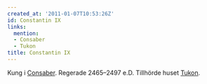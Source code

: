 ```yaml
---
created_at: '2011-01-07T10:53:26Z'
id: Constantin IX
links:
  mention:
  - Consaber
  - Tukon
title: Constantin IX
---
```


Kung i [Consaber]. Regerade 2465–2497 e.D. Tillhörde huset [Tukon].

  [Consaber]: Consaber
  [Tukon]: Tukon

